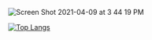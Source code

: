![Screen Shot 2021-04-09 at 3 44 19 PM](https://user-images.githubusercontent.com/25471002/114238588-7b49dd00-994a-11eb-9903-decf009c9bd1.png)

[![Top Langs](https://github-readme-stats.vercel.app/api/top-langs/?username=paipaipaipai&layout=compact)](https://github.com/alexhaislip)

